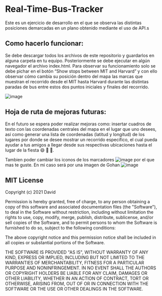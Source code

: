# Real-Time-Bus-Tracker
Este es un ejercicio de desarrollo en el que se observa las distintas posiciones demarcadas en un plano obtenido mediante el uso de API.s

## Como hacerlo funcionar:

Se debe descargar todos los archivos de este repositorio y guardarlos en alguna carpeta en tu equipo. Posteriormente se debe ejecutar en algún navegador el archivo index.html. Para observar su funcionamiento solo se debe pichar en el botón “Show stops between MIT and Harvard” y con ello observar cómo cambia su posición dentro del mapa las marcas que muestran el recorrido desde el MIT hasta Harvard durante las distintas paradas de bus entre estos dos puntos iniciales y finales del recorrido.

![image](https://user-images.githubusercontent.com/87394787/133845841-18b839cb-6a50-4a78-8c18-cee33e52df68.png)



## Hoja de ruta de mejoras futuras:

En el futuro se espera poder realizar mejoras como: insertar cuadros de texto con las coordenadas centrales del mapa en el lugar que uno desees, así como generar una lista de coordenadas (latitud y longitud) de los lugares por donde se desee mostrar un recorrido especifico, el cual pueda ayudar a tus amigos a llegar desde sus respectivas ubicaciones hasta el lugar de la fiesta 😄 🥳 🍻.

Tambien poder cambiar los iconos de los marcadores ![image](https://user-images.githubusercontent.com/87394787/133846105-48a5dd4a-2ef2-467b-bb7a-a273cdf651e9.png)
 por el que mas te guste. En mi caso será por una imagen de Gohan ![image](https://user-images.githubusercontent.com/87394787/133846323-f7044315-71aa-45c4-b7f8-1a07d35a9ae5.png)


## MIT License

Copyright (c) 2021 David

Permission is hereby granted, free of charge, to any person obtaining a copy
of this software and associated documentation files (the "Software"), to deal
in the Software without restriction, including without limitation the rights
to use, copy, modify, merge, publish, distribute, sublicense, and/or sell
copies of the Software, and to permit persons to whom the Software is
furnished to do so, subject to the following conditions:

The above copyright notice and this permission notice shall be included in all
copies or substantial portions of the Software.

THE SOFTWARE IS PROVIDED "AS IS", WITHOUT WARRANTY OF ANY KIND, EXPRESS OR
IMPLIED, INCLUDING BUT NOT LIMITED TO THE WARRANTIES OF MERCHANTABILITY,
FITNESS FOR A PARTICULAR PURPOSE AND NONINFRINGEMENT. IN NO EVENT SHALL THE
AUTHORS OR COPYRIGHT HOLDERS BE LIABLE FOR ANY CLAIM, DAMAGES OR OTHER
LIABILITY, WHETHER IN AN ACTION OF CONTRACT, TORT OR OTHERWISE, ARISING FROM,
OUT OF OR IN CONNECTION WITH THE SOFTWARE OR THE USE OR OTHER DEALINGS IN THE
SOFTWARE.

